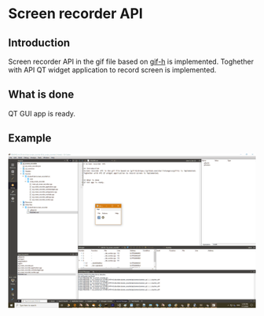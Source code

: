 # Screen recorder API  
  
## Introduction  
Screen recorder API in the gif file based on [gif-h](https://github.com/charlietangora/gif-h) is implemented. 
Toghether with API QT widget application to record screen is implemented.  
  
  
## What is done  
QT GUI app is ready.  
  
  
## Example  

![example](docs/examples/example01.gif)  

